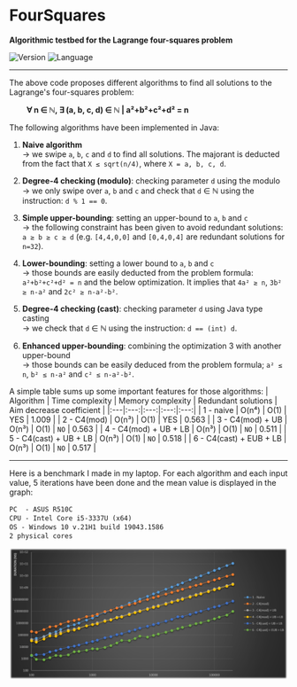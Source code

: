 # FourSquares

**Algorithmic testbed for the Lagrange four-squares problem**

![Version](https://img.shields.io/badge/Version-1.0-blue)
![Language](https://img.shields.io/badge/Language-JavaSE_1.8-green)

------

The above code proposes different algorithms to find all solutions to the Lagrange's four-squares problem:

&nbsp; &nbsp; &nbsp; &nbsp; **∀ n ∈ ℕ, ∃ (a, b, c, d) ∈ ℕ | a²+b²+c²+d² = n**

The following algorithms have been implemented in Java:

1) **Naive algorithm**<br/>→ we swipe `a`, `b`, `c` and `d` to find all solutions. The majorant is deducted from the fact that `X ≤ sqrt(n/4)`, where `X = a, b, c, d`.

2) **Degree-4 checking (modulo)**: checking parameter `d` using the modulo<br/>→ we only swipe over `a`, `b` and `c` and check that `d` ∈ ℕ using the instruction: `d % 1 == 0`.

3) **Simple upper-bounding**: setting an upper-bound to `a`, `b` and `c`<br/>→ the following constraint has been given to avoid redundant solutions: `a ≥ b ≥ c ≥ d` (e.g. `[4,4,0,0]` and `[0,4,0,4]` are redundant solutions for `n=32`).

4) **Lower-bounding**: setting a lower bound to `a`, `b` and `c`<br/>→ those bounds are easily deducted from the problem formula: `a²+b²+c²+d² = n` and the below optimization. It implies that `4a² ≥ n`, `3b² ≥ n-a²` and `2c² ≥ n-a²-b²`.

5) **Degree-4 checking (cast)**: checking parameter `d` using Java type casting<br/>→ we check that `d` ∈ ℕ using the instruction: `d == (int) d`.

6) **Enhanced upper-bounding**: combining the optimization 3 with another upper-bound<br/>→ those bounds can be easily deduced from the problem formula; `a² ≤ n`, `b² ≤ n-a²` and `c² ≤ n-a²-b²`.

A simple table sums up some important features for those algorithms:
| Algorithm | Time complexity | Memory complexity | Redundant solutions | Aim decrease coefficient |
|:---|:---:|:---:|:---:|:---:|
| 1 - naive | O(n⁴) | O(1) | YES | 1.009 |
| 2 - C4(mod) | O(n³) | O(1) | YES | 0.563 |
| 3 - C4(mod) + UB | O(n³) | O(1) | `NO` | 0.563 |
| 4 - C4(mod) + UB + LB | O(n³) | O(1) | `NO` | 0.511 |
| 5 - C4(cast) + UB + LB | O(n³) | O(1) | `NO` | 0.518 |
| 6 - C4(cast) + EUB + LB | O(n³) | O(1) | `NO` | 0.517 |

---

Here is a benchmark I made in my laptop. For each algorithm and each input value, 5 iterations have been done and the mean value is displayed in the graph:

    PC  - ASUS R510C
    CPU - Intel Core i5-3337U (x64)
    OS - Windows 10 v.21H1 build 19043.1586
    2 physical cores
    
![Benchmark from 100 to 200.000](res/benchmark_1e2_2e6.png)
